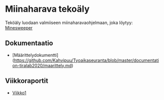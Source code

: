 # Miinaharava tekoäly

Teköäly luodaan valmiiseen miinaharavaohjelmaan, joka löytyy: [Minesweeper](https://github.com/TiraLabra/minesweeper)

## Dokumentaatio
-	[Määrittelydokumentti] (https://github.com/Kahvipuu/Tyoaikaseuranta/blob/master/documentation-tiralab2020/maarittely.md)

## Viikkoraportit
-   [Viikko1](https://github.com/Kahvipuu/Tyoaikaseuranta/blob/master/documentation-tiralab2020/viikkoraportti1.md)

